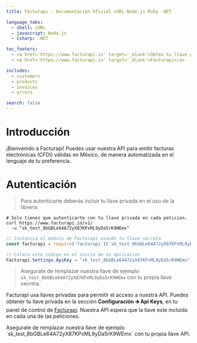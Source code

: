 ```yaml
---
title: Facturapi - Documentación Oficial cURL Node.js Ruby .NET

language_tabs:
  - shell: cURL
  - javascript: Node.js
  - csharp: .NET

toc_footers:
  - <a href='https://www.facturapi.io' target='_blank'>Obten tu llave privada</a>
  - <a href='https://www.facturapi.io' target='_blank'>Facturapi</a>

includes:
  - customers
  - products
  - invoices
  - errors

search: false
---
```


# Introducción

¡Bienvenido a Facturapi! Puedes usar nuestra API para emitir facturas electrónicas (CFDI) válidas en México, de manera automatizada en el lenguaje de tu preferencia.

# Autenticación

> Para autenticarte deberás incluir tu llave privada en el uso de la librería

```shell
# Solo tienes que autenticarte con tu llave privada en cada peticion.
curl https://www.facturapi.io/v1/
  -u "sk_test_8bGBLe64A72yX87KPxML9yDa5rK9WEmx"
```

```javascript
// Instancia el módulo de Facturapi usando tu llave secreta
const facturapi = require('facturapi')('sk_test_8bGBLe64A72yX87KPxML9yDa5rK9WEmx');
```

```csharp
// Coloca este código en el inicio de tu aplicación
Facturapi.Settings.ApiKey = "sk_test_8bGBLe64A72yX87KPxML9yDa5rK9WEmx";
```

> Asegurate de remplazar nuestra llave de ejemplo `sk_test_8bGBLe64A72yX87KPxML9yDa5rK9WEmx` con tu propia llave secreta.

Facturapi usa llaves privadas para permitir el acceso a nuestra API. Puedes obtener tu llave privada en la sección **Configuración 🡲 Api Keys**, en tu panel de control de [Facturapi](https://www.facturapi.io).
Nuestra API espera que la llave este incluida en cada una de las peticiones.

<aside class="notice">
Asegurate de remplazar nuestra llave de ejemplo `sk_test_8bGBLe64A72yX87KPxML9yDa5rK9WEmx` con tu propia llave API.
</aside>